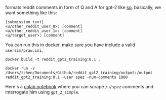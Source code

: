 formats reddit comments in form of Q and A for gpt-2 like [so](https://openai.com/blog/better-language-models/#task1).
basically, we want something like this:

```
[submission_text]
<u/other_reddit_user_0>: [comment]
<u/other_reddit_user_1>: [comment]
<u/target_user>: [comment]
```

You can run this in docker. make sure you have include a valid `usersim/praw.ini`.

`docker build -t reddit_gpt2_training:0.1 .`

`docker run -v /Users/tchen/Documents/Github/reddit_gpt2_training/output:/output reddit_gpt2_training:0.1 -user spez -num-comments 1000`

Here's a [colab notebook](https://colab.research.google.com/drive/1AvgK26CPFYFJi6QFRjrpXxwY2DallQL5) where you can scrape `/u/spez` comments and interrogate him using `gpt_2_simple`.
